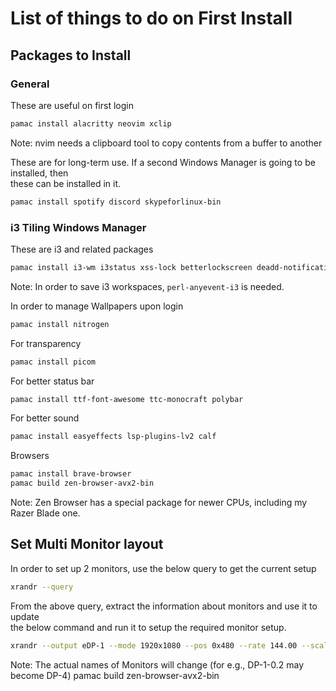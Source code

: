 # List of things to do on First Install

## Packages to Install
### General

These are useful on first login
```bash
pamac install alacritty neovim xclip
```
Note: nvim needs a clipboard tool to copy contents from a buffer to another

These are for long-term use. If a second Windows Manager is going to be installed, then\
these can be installed in it.
```bash
pamac install spotify discord skypeforlinux-bin
```

### i3 Tiling Windows Manager

These are i3 and related packages
```bash
pamac install i3-wm i3status xss-lock betterlockscreen deadd-notification-center blueman network-manager-applet perl-anyevent-i3
```
Note: In order to save i3 workspaces, `perl-anyevent-i3` is needed.

In order to manage Wallpapers upon login
```bash
pamac install nitrogen
```

For transparency
```bash
pamac install picom
```

For better status bar
```bash
pamac install ttf-font-awesome ttc-monocraft polybar
```

For better sound
```bash
pamac install easyeffects lsp-plugins-lv2 calf
```

Browsers
```bash
pamac install brave-browser
pamac build zen-browser-avx2-bin
```
Note: Zen Browser has a special package for newer CPUs, including my Razer Blade one.

## Set Multi Monitor layout

In order to set up 2 monitors, use the below query to get the current setup
```bash
xrandr --query
```

From the above query, extract the information about monitors and use it to update\
the below command and run it to setup the required monitor setup.
```bash
xrandr --output eDP-1 --mode 1920x1080 --pos 0x480 --rate 144.00 --scale 1.00 --output DP-1-0.2 --primary --mode 2560x1440 --pos 1920x120 --rate 59.95 --scale 1.00 --output DP-1-0.3 --mode 1920x1080 --pos 4480x0 --scale 1.00 --rotate right
```
Note: The actual names of Monitors will change (for e.g., DP-1-0.2 may become DP-4)
pamac build zen-browser-avx2-bin

